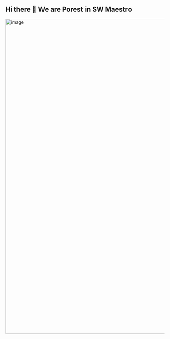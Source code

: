 ## Hi there 👋 We are Porest in SW Maestro

<!--

**Here are some ideas to get you started:**

🙋‍♀️ A short introduction - what is your organization all about?
🌈 Contribution guidelines - how can the community get involved?
👩‍💻 Useful resources - where can the community find your docs? Is there anything else the community should know?
🍿 Fun facts - what does your team eat for breakfast?
🧙 Remember, you can do mighty things with the power of [Markdown](https://docs.github.com/github/writing-on-github/getting-started-with-writing-and-formatting-on-github/basic-writing-and-formatting-syntax)
-->
<img width="998" alt="image" src="https://github.com/SWM-Porest/.github/assets/38347891/c1b2c386-5ded-459c-b724-1ce496524273">



